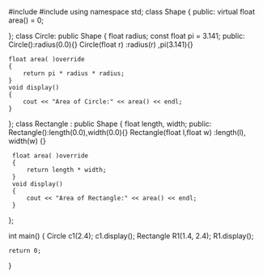 #include<iostream>
#include<string>
using namespace std;
class Shape
{
public:
	virtual float area() = 0;
	
};
class Circle: public Shape
{
	float radius;
	const float pi = 3.141;
public:
	Circle():radius(0.0){}
	Circle(float r) :radius(r) ,pi(3.141){}

	float area( )override
	{
		return pi * radius * radius;
	}
	void display()
	{
		cout << "Area of Circle:" << area() << endl;
	}

};
class Rectangle : public Shape
{
	float length, width;
public:
	 Rectangle():length(0.0),width(0.0){}
	 Rectangle(float l,float w) :length(l), width(w) {}

	 float area( )override
	 {
		 return length * width;
	 }
	 void display()
	 {
		 cout << "Area of Rectangle:" << area() << endl;
	 }

};

int main()
{
	Circle c1(2.4);
	c1.display();
	Rectangle R1(1.4, 2.4);
	R1.display();
	
	return 0;
}
